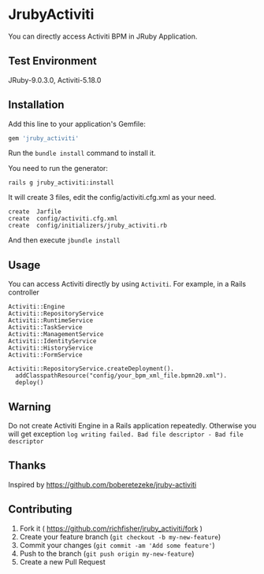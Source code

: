 # JrubyActiviti

You can directly access Activiti BPM in JRuby Application.

## Test Environment
JRuby-9.0.3.0, Activiti-5.18.0

## Installation

Add this line to your application's Gemfile:

```ruby
gem 'jruby_activiti'
```

Run the `bundle install` command to install it.

You need to run the generator:

```
rails g jruby_activiti:install
```

It will create 3 files, edit the config/activiti.cfg.xml as your need.

```
create  Jarfile
create  config/activiti.cfg.xml
create  config/initializers/jruby_activiti.rb
```

And then execute `jbundle install`

## Usage
You can access Activiti directly by using `Activiti`. For example, in a Rails controller

```
Activiti::Engine
Activiti::RepositoryService
Activiti::RuntimeService
Activiti::TaskService
Activiti::ManagementService
Activiti::IdentityService
Activiti::HistoryService
Activiti::FormService

Activiti::RepositoryService.createDeployment().
  addClasspathResource("config/your_bpm_xml_file.bpmn20.xml").
  deploy()
```

## Warning
Do not create Activiti Engine in a Rails application repeatedly. Otherwise you will get exception `log writing failed. Bad file descriptor - Bad file descriptor`

## Thanks
Inspired by https://github.com/boberetezeke/jruby-activiti

## Contributing

1. Fork it ( https://github.com/richfisher/jruby_activiti/fork )
2. Create your feature branch (`git checkout -b my-new-feature`)
3. Commit your changes (`git commit -am 'Add some feature'`)
4. Push to the branch (`git push origin my-new-feature`)
5. Create a new Pull Request
